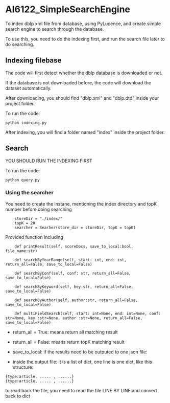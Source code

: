 # AI6122_SimpleSearchEngine
To index dblp xml file from database, using PyLucence, and create simple search engine to search through the database.

To use this, you need to do the indexing first, and run the search file later to do searching.

## Indexing filebase 
The code will first detect whether the dblp database is downloaded or not. 

If the database is not downloaded before, the code will download the dataset automatically. 

After downloading, you should find "dblp.xml" and "dblp.dtd" inside your project folder.

To run the code:

```
python indexing.py
```
After indexing, you will find a folder named "index" inside the project folder.


## Search
YOU SHOULD RUN THE INDEXING FIRST


To run the code:

```
python query.py
```

### Using the searcher

You need to create the instane, mentioning the index directory and topK number before doing searching
```
    storeDir = "./index/"
    topK = 20
    searcher = Searher(store_dir = storeDir, topK = topK)
```
Provided function including 
```
    def printResult(self, scoreDocs, save_to_local:bool, file_name:str)
```
```
    def searchByYearRange(self, start: int, end: int, return_all=False, save_to_local=False)
```
```
    def searchByConf(self, conf: str, return_all=False, save_to_local=False)
```
```
    def searchByKeyword(self, key:str, return_all=False, save_to_local=False)
```
```
    def searchByAuthor(self, author:str, return_all=False, save_to_local=False)
```
```
    def multiFieldSearch(self, start: int=None, end: int=None, conf: str=None, key :str=None, author :str=None, return_all=False, save_to_local=False)
```
- return_all = True: means return all matching result
- return_all = False: means return topK matching result

- save_to_local: if the results need to be outputed to one json file:
- inside the output file: it is a list of dict, one line is one dict, like this structure:
```
{type:article, ..... , ......}
{type:article, ..... , ......}
```
to read back the file, you need to read the file LINE BY LINE and convert back to dict